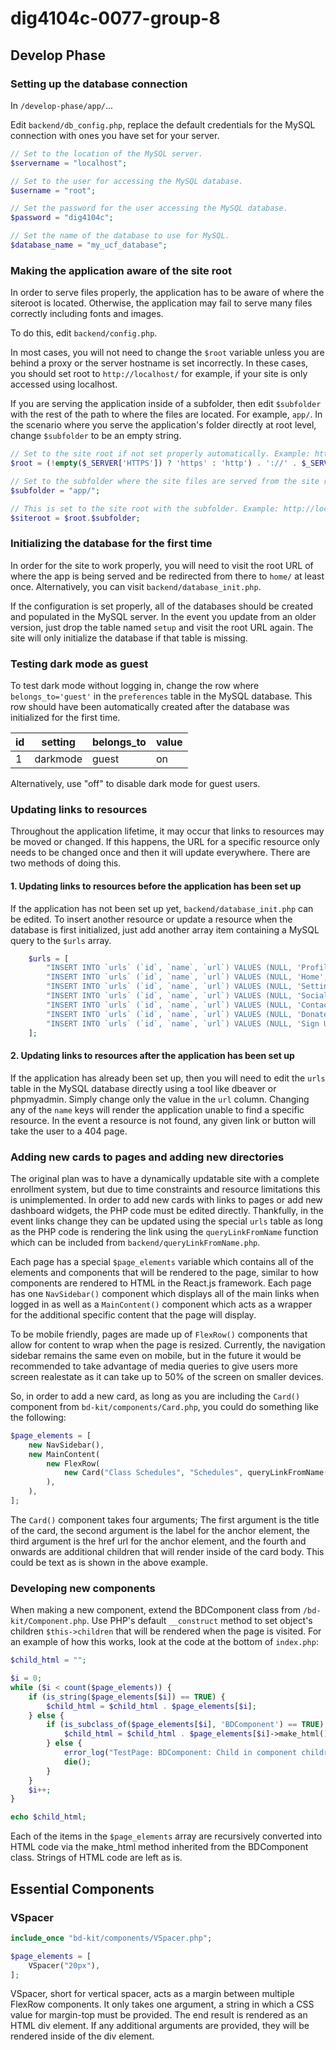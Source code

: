 # dig4104c-0077-group-8

## Develop Phase

### Setting up the database connection

In `/develop-phase/app/`...

Edit `backend/db_config.php`, replace the default credentials for the MySQL connection with ones you have set for your server.

```php
// Set to the location of the MySQL server.
$servername = "localhost";

// Set to the user for accessing the MySQL database.
$username = "root";

// Set the password for the user accessing the MySQL database.
$password = "dig4104c";

// Set the name of the database to use for MySQL.
$database_name = "my_ucf_database";
```

### Making the application aware of the site root

In order to serve files properly, the application has to be aware of where the siteroot is located. Otherwise, the application may fail to serve many files correctly including fonts and images.

To do this, edit `backend/config.php`.

In most cases, you will not need to change the `$root` variable unless you are behind a proxy or the server hostname is set incorrectly. In these cases, you should set root to `http://localhost/` for example, if your site is only accessed using localhost.

If you are serving the application inside of a subfolder, then edit `$subfolder` with the rest of the path to where the files are located. For example, `app/`. In the scenario where you serve the application's folder directly at root level, change `$subfolder` to be an empty string.

```php
// Set to the site root if not set properly automatically. Example: http://localhost/
$root = (!empty($_SERVER['HTTPS']) ? 'https' : 'http') . '://' . $_SERVER['HTTP_HOST'] . '/';

// Set to the subfolder where the site files are served from the site root. Example: app/
$subfolder = "app/";

// This is set to the site root with the subfolder. Example: http://localhost/app/
$siteroot = $root.$subfolder;
```

### Initializing the database for the first time

In order for the site to work properly, you will need to visit the root URL of where the app is being served and be redirected from there to `home/` at least once. Alternatively, you can visit `backend/database_init.php`.

If the configuration is set properly, all of the databases should be created and populated in the MySQL server. In the event you update from an older version, just drop the table named `setup` and visit the root URL again. The site will only initialize the database if that table is missing.

### Testing dark mode as guest

To test dark mode without logging in, change the row where `belongs_to='guest'` in the `preferences` table in the MySQL database.
This row should have been automatically created after the database was initialized for the first time.

| id |  setting  |  belongs_to  | value |
|----|-----------|--------------|-------|
|  1 |  darkmode |     guest    |   on  |

Alternatively, use "off" to disable dark mode for guest users.

### Updating links to resources

Throughout the application lifetime, it may occur that links to resources may be moved or changed. If this happens, the URL for a specific resource only needs to be changed once and then it will update everywhere. There are two methods of doing this.

#### 1. Updating links to resources before the application has been set up

If the application has not been set up yet, `backend/database_init.php` can be edited. To insert another resource or update a resource when the database is first initialized, just add another array item containing a MySQL query to the `$urls` array.

```php
    $urls = [
        "INSERT INTO `urls` (`id`, `name`, `url`) VALUES (NULL, 'Profile', '".$siteroot."account/') ",
        "INSERT INTO `urls` (`id`, `name`, `url`) VALUES (NULL, 'Home', '".$siteroot."home/') ",
        "INSERT INTO `urls` (`id`, `name`, `url`) VALUES (NULL, 'Settings', '".$siteroot."settings/') ",
        "INSERT INTO `urls` (`id`, `name`, `url`) VALUES (NULL, 'Social Media Directory', '".$siteroot."socialmediadirectory/') ",
        "INSERT INTO `urls` (`id`, `name`, `url`) VALUES (NULL, 'Contact Directory', '".$siteroot."contactdirectory/') ",
        "INSERT INTO `urls` (`id`, `name`, `url`) VALUES (NULL, 'Donate to UCF', 'https://www.ucf.edu/alumni-giving/') ",
        "INSERT INTO `urls` (`id`, `name`, `url`) VALUES (NULL, 'Sign Up', '".$siteroot."register/') ",
    ];
```

#### 2. Updating links to resources after the application has been set up

If the application has already been set up, then you will need to edit the `urls` table in the MySQL database directly using a tool like dbeaver or phpmyadmin. Simply change only the value in the `url` column. Changing any of the `name` keys will render the application unable to find a specific resource. In the event a resource is not found, any given link or button will take the user to a 404 page.

### Adding new cards to pages and adding new directories

The original plan was to have a dynamically updatable site with a complete enrollment system, but due to time constraints and resource limitations this is unimplemented. In order to add new cards with links to pages or add new dashboard widgets, the PHP code must be edited directly. Thankfully, in the event links change they can be updated using the special `urls` table as long as the PHP code is rendering the link using the `queryLinkFromName` function which can be included from `backend/queryLinkFromName.php`.

Each page has a special `$page_elements` variable which contains all of the elements and components that will be rendered to the page, similar to how components are rendered to HTML in the React.js framework. Each page has one `NavSidebar()` component which displays all of the main links when logged in as well as a `MainContent()` component which acts as a wrapper for the additional specific content that the page will display.

To be mobile friendly, pages are made up of `FlexRow()` components that allow for content to wrap when the page is resized. Currently, the navigation sidebar remains the same even on mobile, but in the future it would be recommended to take advantage of media queries to give users more screen realestate as it can take up to 50% of the screen on smaller devices.

So, in order to add a new card, as long as you are including the `Card()` component from `bd-kit/components/Card.php`, you could do something like the following:

```php
$page_elements = [
    new NavSidebar(),
    new MainContent(
        new FlexRow(
            new Card("Class Schedules", "Schedules", queryLinkFromName("View Class Schedule"), "<b>View your current class schedule.</b>"),
        ),
    ),
];
```
The `Card()` component takes four arguments; The first argument is the title of the card, the second argument is the label for the anchor element, the third argument is the href url for the anchor element, and the fourth and onwards are additional children that will render inside of the card body. This could be text as is shown in the above example.

### Developing new components

When making a new component, extend the BDComponent class from `/bd-kit/Component.php`.
Use PHP's default `__construct` method to set object's children `$this->children` that will be rendered when the page is visited.
For an example of how this works, look at the code at the bottom of `index.php`:

```php
$child_html = "";

$i = 0;
while ($i < count($page_elements)) {
    if (is_string($page_elements[$i]) == TRUE) {
        $child_html = $child_html . $page_elements[$i];
    } else {
        if (is_subclass_of($page_elements[$i], 'BDComponent') == TRUE) {
            $child_html = $child_html . $page_elements[$i]->make_html();
        } else {
            error_log("TestPage: BDComponent: Child in component children is not of class component or string.", 3, "./errors.log");
            die();
        }
    }
    $i++;
}

echo $child_html;
```

Each of the items in the `$page_elements` array are recursively converted into HTML code via the make_html method inherited from the BDComponent class. Strings of HTML code are left as is.

## Essential Components

### VSpacer

```php
include_once "bd-kit/components/VSpacer.php";

$page_elements = [
    VSpacer("20px"),
];
```

VSpacer, short for vertical spacer, acts as a margin between multiple FlexRow components. It only takes one argument, a string in which a CSS value for margin-top must be provided. The end result is rendered as an HTML div element. If any additional arguments are provided, they will be rendered inside of the div element.

